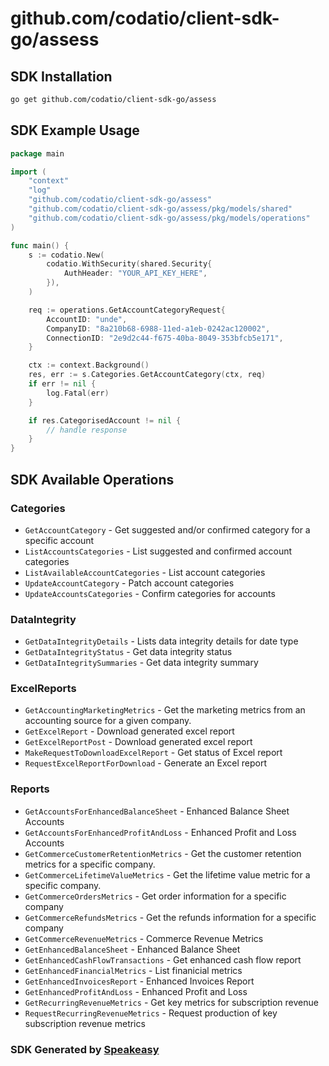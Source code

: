 # github.com/codatio/client-sdk-go/assess

<!-- Start SDK Installation -->
## SDK Installation

```bash
go get github.com/codatio/client-sdk-go/assess
```
<!-- End SDK Installation -->

## SDK Example Usage
<!-- Start SDK Example Usage -->
```go
package main

import (
    "context"
    "log"
    "github.com/codatio/client-sdk-go/assess"
    "github.com/codatio/client-sdk-go/assess/pkg/models/shared"
    "github.com/codatio/client-sdk-go/assess/pkg/models/operations"
)

func main() {
    s := codatio.New(
        codatio.WithSecurity(shared.Security{
            AuthHeader: "YOUR_API_KEY_HERE",
        }),
    )

    req := operations.GetAccountCategoryRequest{
        AccountID: "unde",
        CompanyID: "8a210b68-6988-11ed-a1eb-0242ac120002",
        ConnectionID: "2e9d2c44-f675-40ba-8049-353bfcb5e171",
    }

    ctx := context.Background()
    res, err := s.Categories.GetAccountCategory(ctx, req)
    if err != nil {
        log.Fatal(err)
    }

    if res.CategorisedAccount != nil {
        // handle response
    }
}
```
<!-- End SDK Example Usage -->

<!-- Start SDK Available Operations -->
## SDK Available Operations


### Categories

* `GetAccountCategory` - Get suggested and/or confirmed category for a specific account
* `ListAccountsCategories` - List suggested and confirmed account categories
* `ListAvailableAccountCategories` - List account categories
* `UpdateAccountCategory` - Patch account categories
* `UpdateAccountsCategories` - Confirm categories for accounts

### DataIntegrity

* `GetDataIntegrityDetails` - Lists data integrity details for date type
* `GetDataIntegrityStatus` - Get data integrity status
* `GetDataIntegritySummaries` - Get data integrity summary

### ExcelReports

* `GetAccountingMarketingMetrics` - Get the marketing metrics from an accounting source for a given company.
* `GetExcelReport` - Download generated excel report
* `GetExcelReportPost` - Download generated excel report
* `MakeRequestToDownloadExcelReport` - Get status of Excel report
* `RequestExcelReportForDownload` - Generate an Excel report

### Reports

* `GetAccountsForEnhancedBalanceSheet` - Enhanced Balance Sheet Accounts
* `GetAccountsForEnhancedProfitAndLoss` - Enhanced Profit and Loss Accounts
* `GetCommerceCustomerRetentionMetrics` - Get the customer retention metrics for a specific company.
* `GetCommerceLifetimeValueMetrics` - Get the lifetime value metric for a specific company.
* `GetCommerceOrdersMetrics` - Get order information for a specific company
* `GetCommerceRefundsMetrics` - Get the refunds information for a specific company
* `GetCommerceRevenueMetrics` - Commerce Revenue Metrics
* `GetEnhancedBalanceSheet` - Enhanced Balance Sheet
* `GetEnhancedCashFlowTransactions` - Get enhanced cash flow report
* `GetEnhancedFinancialMetrics` - List finanicial metrics
* `GetEnhancedInvoicesReport` - Enhanced Invoices Report
* `GetEnhancedProfitAndLoss` - Enhanced Profit and Loss
* `GetRecurringRevenueMetrics` - Get key metrics for subscription revenue
* `RequestRecurringRevenueMetrics` - Request production of key subscription revenue metrics
<!-- End SDK Available Operations -->

### SDK Generated by [Speakeasy](https://docs.speakeasyapi.dev/docs/using-speakeasy/client-sdks)
